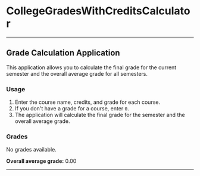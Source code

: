 # CollegeGradesWithCreditsCalculator

----
## Grade Calculation Application

This application allows you to calculate the final grade for the current semester and the overall average grade for all semesters.

### Usage

1. Enter the course name, credits, and grade for each course.
2. If you don't have a grade for a course, enter `0`.
3. The application will calculate the final grade for the semester and the overall average grade.

### Grades

No grades available.

**Overall average grade:** 0.00

----
